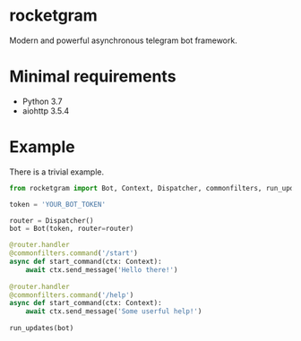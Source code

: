 # rocketgram

Modern and powerful asynchronous telegram bot framework.

# Minimal requirements

* Python 3.7
* aiohttp 3.5.4

# Example

There is a trivial example.

```python
from rocketgram import Bot, Context, Dispatcher, commonfilters, run_updates

token = 'YOUR_BOT_TOKEN'

router = Dispatcher()
bot = Bot(token, router=router)

@router.handler
@commonfilters.command('/start')
async def start_command(ctx: Context):
    await ctx.send_message('Hello there!')
    
@router.handler
@commonfilters.command('/help')
async def start_command(ctx: Context):
    await ctx.send_message('Some userful help!')
    
run_updates(bot)
```